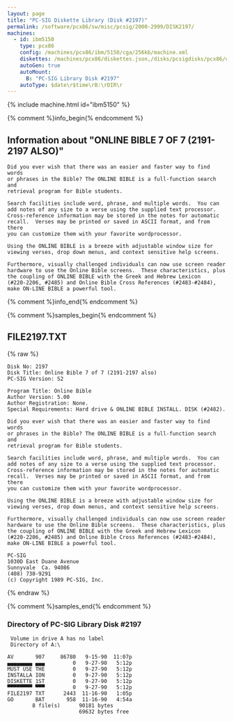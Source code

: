 ```yaml
---
layout: page
title: "PC-SIG Diskette Library (Disk #2197)"
permalink: /software/pcx86/sw/misc/pcsig/2000-2999/DISK2197/
machines:
  - id: ibm5150
    type: pcx86
    config: /machines/pcx86/ibm/5150/cga/256kb/machine.xml
    diskettes: /machines/pcx86/diskettes.json,/disks/pcsigdisks/pcx86/diskettes.json
    autoGen: true
    autoMount:
      B: "PC-SIG Library Disk #2197"
    autoType: $date\r$time\rB:\rDIR\r
---
```


{% include machine.html id="ibm5150" %}

{% comment %}info_begin{% endcomment %}

## Information about "ONLINE BIBLE 7 OF 7 (2191-2197 ALSO)"

    Did you ever wish that there was an easier and faster way to find words
    or phrases in the Bible? The ONLINE BIBLE is a full-function search and
    retrieval program for Bible students.
    
    Search facilities include word, phrase, and multiple words.  You can
    add notes of any size to a verse using the supplied text processor.
    Cross-reference information may be stored in the notes for automatic
    recall.  Verses may be printed or saved in ASCII format, and from there
    you can customize them with your favorite wordprocessor.
    
    Using the ONLINE BIBLE is a breeze with adjustable window size for
    viewing verses, drop down menus, and context sensitive help screens.
    
    Furthermore, visually challenged individuals can now use screen reader
    hardware to use the Online Bible screens.  These characteristics, plus
    the coupling of ONLINE BIBLE with the Greek and Hebrew Lexicon
    (#220-2206, #2485) and Online Bible Cross References (#2483-#2484),
    make ON-LINE BIBLE a powerful tool.
{% comment %}info_end{% endcomment %}

{% comment %}samples_begin{% endcomment %}

## FILE2197.TXT

{% raw %}
```
Disk No: 2197                                                           
Disk Title: Online Bible 7 of 7 (2191-2197 also)                        
PC-SIG Version: S2                                                      
                                                                        
Program Title: Online Bible                                             
Author Version: 5.00                                                    
Author Registration: None.                                              
Special Requirements: Hard drive & ONLINE BIBLE INSTALL. DISK (#2482).  
                                                                        
Did you ever wish that there was an easier and faster way to find words 
or phrases in the Bible? The ONLINE BIBLE is a full-function search and 
retrieval program for Bible students.                                   
                                                                        
Search facilities include word, phrase, and multiple words.  You can    
add notes of any size to a verse using the supplied text processor.     
Cross-reference information may be stored in the notes for automatic    
recall.  Verses may be printed or saved in ASCII format, and from there 
you can customize them with your favorite wordprocessor.                
                                                                        
Using the ONLINE BIBLE is a breeze with adjustable window size for      
viewing verses, drop down menus, and context sensitive help screens.    
                                                                        
Furthermore, visually challenged individuals can now use screen reader  
hardware to use the Online Bible screens.  These characteristics, plus  
the coupling of ONLINE BIBLE with the Greek and Hebrew Lexicon          
(#220-2206, #2485) and Online Bible Cross References (#2483-#2484),     
make ON-LINE BIBLE a powerful tool.                                     
                                                                        
PC-SIG                                                                  
1030D East Duane Avenue                                                 
Sunnyvale  Ca. 94086                                                    
(408) 730-9291                                                          
(c) Copyright 1989 PC-SIG, Inc.                                         
```
{% endraw %}

{% comment %}samples_end{% endcomment %}

### Directory of PC-SIG Library Disk #2197

     Volume in drive A has no label
     Directory of A:\

    AV       907     86780   9-15-90  11:07p
    ▄▄▄▄▄▄▄▄ ▄▄▄         0   9-27-90   5:12p
    MUST USE THE         0   9-27-90   5:12p
    INSTALLA ION         0   9-27-90   5:12p
    DISKETTE 1ST         0   9-27-90   5:12p
    ▀▀▀▀▀▀▀▀ ▀▀▀         0   9-27-90   5:12p
    FILE2197 TXT      2443  11-16-90   1:05p
    GO       BAT       958  11-16-90   4:54a
            8 file(s)      90181 bytes
                           69632 bytes free

